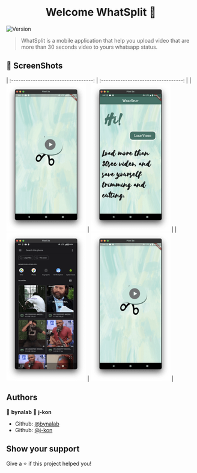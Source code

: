 <h1 align="center">Welcome WhatSplit 👋</h1>
<p>
  <img alt="Version" src="https://img.shields.io/badge/version-1.0-blue.svg?cacheSeconds=2592000" />
</p>

> WhatSplit is a mobile application that help you upload video that are more than 30 seconds video to yours whatsapp status.

## 📸 ScreenShots

| :----------------------------------: | :----------------------------------: |
| ![](https://github.com/bynalab/whatsplit/blob/main/screenshots/1.png) | ![](https://github.com/bynalab/whatsplit/blob/main/screenshots/2.png) |
| ![](https://github.com/bynalab/whatsplit/blob/main/screenshots/3.png) | ![](https://github.com/bynalab/whatsplit/blob/main/screenshots/1.png) |


## Authors

👤 **bynalab**
👤 **j-kon**

* Github: [@bynalab](https://github.com/bynalab)
* Github: [@j-kon](https://github.com/j-kon)

## Show your support
Give a ⭐️ if this project helped you!